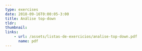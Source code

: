 ```yaml
---
type: exercises
date: 2018-09-16T0:00:05-3:00
title: Análise top-down
tldr: 
thumbnail: 
links: 
    - url: /assets/listas-de-exercicios/analise-top-down.pdf
      name: pdf
---
```

